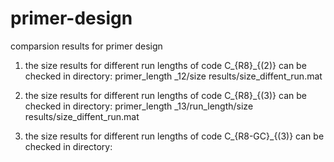 # primer-design
comparsion results for primer design

1. the size results for different run lengths of code C_{R8}_{(2)} can be checked in directory: primer_length _12/size results/size_diffent_run.mat

2. the size results for different run lengths of code C_{R8}_{(3)} can be checked in directory: primer_length _13/run_length/size results/size_diffent_run.mat

3.  the size results for different run lengths of code C_{R8-GC}_{(3)} can be checked in directory:
